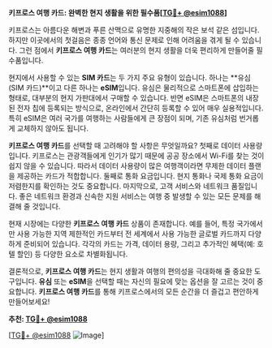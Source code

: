 **키프로스 여행 카드: 완벽한 현지 생활을 위한 필수품[[TG💪+ @esim1088](https://t.me/s/esim1088)]**

키프로스는 아름다운 해변과 푸른 산맥으로 유명한 지중해의 작은 보석 같은 섬입니다. 하지만 이곳에서의 첫걸음은 종종 언어와 통신 문제로 인해 어려움을 겪게 될 수 있습니다. 그런 점에서 **키프로스 여행 카드**는 여러분의 현지 생활을 더욱 편리하게 만들어줄 필수품입니다.

현지에서 사용할 수 있는 **SIM 카드**는 두 가지 주요 유형이 있습니다. 하나는 **유심(SIM 카드)**이고 다른 하나는 **eSIM**입니다. 유심은 물리적으로 스마트폰에 삽입하는 형태로, 대부분의 현지 가판대에서 구매할 수 있습니다. 반면 eSIM은 스마트폰의 내장된 전자 칩에 등록되는 방식으로, 온라인에서 간단히 등록할 수 있어 매우 실용적입니다. 특히 eSIM은 여러 국가를 여행하는 사람들에게 큰 장점이 되며, 기존 유심처럼 번거롭게 교체하지 않아도 됩니다.

**키프로스 여행 카드**를 선택할 때 고려해야 할 사항은 무엇일까요? 첫째로 데이터 사용량입니다. 키프로스는 관광객들에게 인기가 많기 때문에 공공 장소에서 Wi-Fi를 찾는 것이 쉽지 않을 수 있습니다. 따라서 데이터 사용량이 많은 여행객이라면 무제한 데이터 플랜을 제공하는 카드가 적합합니다. 둘째로 통화 요금입니다. 현지 통화나 국제 통화 요금이 저렴한지를 확인하는 것도 중요합니다. 마지막으로, 고객 서비스와 네트워크 품질입니다. 좋은 네트워크 환경과 신속한 지원 서비스는 여행 중 발생할 수 있는 모든 문제를 해결해 줄 것입니다.

현재 시장에는 다양한 **키프로스 여행 카드** 상품이 존재합니다. 예를 들어, 특정 국가에서만 사용 가능한 지역 제한적인 카드부터 전 세계에서 사용 가능한 글로벌 카드까지 다양하게 준비되어 있습니다. 각각의 카드는 가격, 데이터 용량, 그리고 추가적인 혜택(예: 호텔 할인) 등 다양한 요소로 차별화됩니다.

결론적으로, **키프로스 여행 카드**는 현지 생활과 여행의 편의성을 극대화해 줄 중요한 도구입니다. **유심** 또는 **eSIM**을 선택할 때는 자신의 필요에 맞는 옵션을 잘 고르는 것이 중요합니다. **키프로스 여행 카드**를 통해 키프로스에서의 모든 순간을 더 즐겁고 편안하게 만들어보세요!

**추천: [TG💪+ @esim1088](https://t.me/s/esim1088)**

[[TG💪+ @esim1088](https://t.me/s/esim1088) ![Image](https://i.postimg.cc/Y0z9fWf4/image.png)]